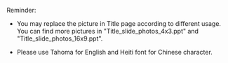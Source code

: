 Reminder:

 - You may replace the picture in Title page according to different usage.  You can find more pictures in "Title_slide_photos_4x3.ppt" and "Title_slide_photos_16x9.ppt".

 - Please use Tahoma for English and Heiti font for Chinese character. 
